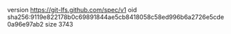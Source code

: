 version https://git-lfs.github.com/spec/v1
oid sha256:9119e822178b0c69891844ae5cb8418058c58ed996b6a2726e5cde0a96e97ab2
size 3743
